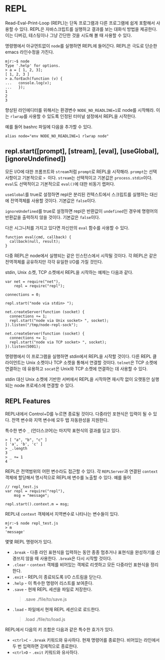 # REPL

Read-Eval-Print-Loop (REPL)는 단독 프로그램과 다른 프로그램에 쉽게 포함해서 사용할 수 있다.
REPL은 자바스크립트를 실행하고 결과를 보는 대화식 방법을 제공한다. 이는 디버깅, 테스팅이나 
그냥 간단한 것을 시도해 볼 때 사용할 수 있다.

명령행에서 아규먼트없이 `node`를 실행하면 REPL에 들어간다.
REPL은 극도로 단순한 emacs 라인수정을 가진다.

    mjr:~$ node
    Type '.help' for options.
    > a = [ 1, 2, 3];
    [ 1, 2, 3 ]
    > a.forEach(function (v) {
    ...   console.log(v);
    ...   });
    1
    2
    3

향상된 라인에디터를 위해서는 환경변수 `NODE_NO_READLINE=1`로 node를 시작해라.
이는 `rlwrap`를 사용할 수 있도록 인정된 터미널 설정에서 REPL을 시작한다.

예를 들어 bashrc 파일에 다음을 추가할 수 있다.

    alias node="env NODE_NO_READLINE=1 rlwrap node"


## repl.start([prompt], [stream], [eval], [useGlobal], [ignoreUndefined])

모든 I/O에 대한 프롬프트와 `stream`처럼 `prompt`로 REPL을 시작해라. `prompt`는 
선택사항이고 기본적으로 `> `이다. `stream`는 선택적이고 기본값은 `process.stdin`이다. 
`eval`도 선택적이고 기본적으로 `eval()`에 대한 비동기 랩퍼다.

`useGlobal`를 true로 설정하면 repl은 분리된 컨텍스트에서 스크립트를 실행하는 대신에 
전역객체를 사용할 것이다. 기본값은 `false`이다.

`ignoreUndefined`를 true로 설정하면 repl은 반환값이 `undefined`인 경우에 명령어의 
반환값을 출력하지 않을 것이다. 기본값은 `false`이다.

다은 시그니처를 가지고 있다면 자신만의 `eval` 함수를 사용할 수 있다.

    function eval(cmd, callback) {
      callback(null, result);
    }

다중 REPL은 node에서 실행되는 같은 인스턴스에서 시작될 것이다. 각 REPL은 같은 전역객체를 
공유하지만 각각 유일한 I/O를 가질 것인다.

stdin, Unix 소켓, TCP 소켓에서 REPL을 시작하는 예제는 다음과 같다.

    var net = require("net"),
        repl = require("repl");

    connections = 0;

    repl.start("node via stdin> ");

    net.createServer(function (socket) {
      connections += 1;
      repl.start("node via Unix socket> ", socket);
    }).listen("/tmp/node-repl-sock");

    net.createServer(function (socket) {
      connections += 1;
      repl.start("node via TCP socket> ", socket);
    }).listen(5001);

명령행에서 이 프로그램을 실행하면 stdin에서 REPL을 시작할 것이다. 다른 REPL 클라이언트는 
Unix 소켓이나 TCP 소켓을 통해서 연결할 것이다. `telnet`은 TCP 소켓에 연결하는 데 유용하고 
`socat`은 Unix와 TCP 소켓에 연결하는 데 사용할 수 있다.

stdin 대신 Unix 소켓에 기반한 서버에서 REPL을 시작하면 재시작 없이 오랫동안 
실행되는 node 프로세스에 연결할 수 있다.


## REPL Features

<!-- type=misc -->

REPL내에서 Control+D를 누르면 종료될 것이다. 다중라인 포현식은 입력이 될 수 있다.
전역 변수와 지역 변수에 모두 탭 자동완성을 지원한다.

특수한 변수 `_` (언더스코어)는 마지막 표현식의 결과를 담고 있다.

    > [ "a", "b", "c" ]
    [ 'a', 'b', 'c' ]
    > _.length
    3
    > _ += 1
    4

REPL은 전역범위의 어떤 변수라도 접근할 수 있다. 
각 `REPLServer`과 연결된 `context` 객체에 할당해서 명시적으로 REPL에 변수를 
노출할 수 있다. 예를 들어

    // repl_test.js
    var repl = require("repl"),
        msg = "message";

    repl.start().context.m = msg;

REPL내 `context` 객체에서 지역변수로 나타나는 변수들이 있다.

    mjr:~$ node repl_test.js
    > m
    'message'

몇몇 REPL 명령어가 있다.

  - `.break` - 다중 라인 표현식을 입력하는 동안 종종 멈추거나 표현식을 완성하기를 신경쓰지 
    않을 때 사용한다. `.break`은 다시 시작할 것이다.
  - `.clear` - `context` 객체를 비어있는 객체로 리셋하고 모든 다중라인 표현식을 
    정리한다.
  - `.exit` - REPL이 종료되도록 I/O 스트림을 닫는다.
  - `.help` - 이 특수한 명령어 리스트를 보여준다.
  - `.save` - 현재 REPL 세션을 파일로 저장한다.
    >.save ./file/to/save.js
  - `.load` - 파일에서 현재 REPL 세션으로 로드한다.
    >.load ./file/to/load.js

REPL에서 다음의 키 조합은 다음과 같은 특수한 효가가 있다.

  - `<ctrl>C` - `.break` 키워드와 유사하다. 현재 명령어를 종료한다. 
    비어있는 라인에서 두 번 입력하면 강제적으로 종료한다.
  - `<ctrl>D` - `.exit` 키워드와 유사하다.

